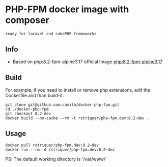# PHP-FPM docker image with composer

`ready for laravel and cakePHP frameworks `

## Info

- Based on php:8.2-fpm-alpine3.17 official Image [php:8.2-fpm-alpine3.17](https://hub.docker.com/_/php/)

## Build

For example, if you need to install or remove php extensions, edit the Dockerfile and than build-it.

    git clone git@github.com:camilb/docker-php-fpm.git
    cd ./docker-php-fpm
    git checkout 8.2-dev
    docker build --no-cache --rm -t rstriquer/php-fpm.dev:8.2-dev .

## Usage

    docker pull rstriquer/php-fpm.dev:8.2-dev
    docker run --rm -d rstriquer/php-fpm.dev:8.2-dev

PS: The default working directory is '/var/www/'
